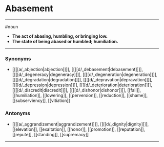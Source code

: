 # Abasement
---
#noun
- **The act of abasing, humbling, or bringing low.**
- **The state of being abased or humbled; humiliation.**
---
### Synonyms
- [[[[a/_abjection|abjection]]]], [[[[d/_debasement|debasement]]]], [[[[d/_degeneracy|degeneracy]]]], [[[[d/_degeneration|degeneration]]]], [[[[d/_degradation|degradation]]]], [[[[d/_depravation|depravation]]]], [[[[d/_depression|depression]]]], [[[[d/_deterioration|deterioration]]]], [[[[d/_discredit|discredit]]]], [[[[d/_dishonor|dishonor]]]], [[fall]], [[humiliation]], [[lowering]], [[perversion]], [[reduction]], [[shame]], [[subserviency]], [[vitiation]]
### Antonyms
- [[[[a/_aggrandizement|aggrandizement]]]], [[[[d/_dignity|dignity]]]], [[elevation]], [[exaltation]], [[honor]], [[promotion]], [[reputation]], [[repute]], [[standing]], [[supremacy]]
---
